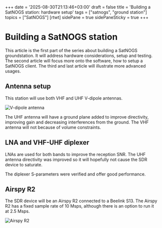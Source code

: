 +++
date = '2025-08-30T21:13:46+03:00'
draft = false
title = 'Building a SatNOGS station: hardware setup'
tags = ["satnogs", "ground station"]
topics = ["SatNOGS"]
[rtwt]
 sidePane = true
 sidePaneSticky = true
+++

# Building a SatNOGS station

This article is the first part of the series about building a SatNOGS groundstation.
It will address hardware considerations, setup and testing. The second article will focus more onto the software, how to setup a SatNOGS client.
The third and last article will illustrate more advanced usages.

## Antenna setup

This station will use both VHF and UHF V-dipole antennas.

![V-dipole antenna](https://s1.qwant.com/thumbr/474x355/1/d/9197639e3a09f197e8b4c941790029d3c4c008e892a81bdc5ee056247da596/OIP.DBrwqEsLMi3ZJtcjIW73PwAAAA.jpg?u=https%3A%2F%2Ftse.mm.bing.net%2Fth%2Fid%2FOIP.DBrwqEsLMi3ZJtcjIW73PwAAAA%3Fpid%3DApi&q=0&b=1&p=0&a=0)

The UHF antenna will have a ground plane added to improve directivity, improving gain and decreasing interferences from the ground. The VHF antenna will not because of volume constraints.

## LNA and VHF-UHF diplexer

LNAs are used for both bands to improve the reception SNR. The UHF antenna directivity was improved so it will hopefully not cause the SDR device to saturate.

The diplexer S-parameters were verified and offer good performance.

## Airspy R2

The SDR device will be an Airspy R2 connected to a Beelink S13. The Airspy R2 has a fixed sample rate of 10 Msps, although there is an option to run it at 2.5 Msps.

![Airspy R2](https://s2.qwant.com/thumbr/474x474/6/d/0a98419d2cd9ad2057004404f0885935ed4247ef145404a880aedea0f1f04c/OIP.q9O93wET0VXzrDVKWZNRfgHaHa.jpg?u=https%3A%2F%2Ftse.mm.bing.net%2Fth%2Fid%2FOIP.q9O93wET0VXzrDVKWZNRfgHaHa%3Fr%3D0%26pid%3DApi&q=0&b=1&p=0&a=0)
